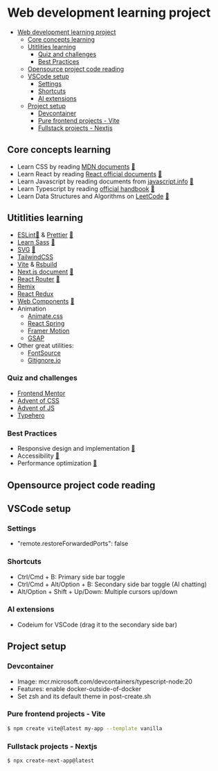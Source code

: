 # Web development learning project

- [Web development learning project](#web-development-learning-project)
  - [Core concepts learning](#core-concepts-learning)
  - [Utitlities learning](#utitlities-learning)
    - [Quiz and challenges](#quiz-and-challenges)
    - [Best Practices](#best-practices)
  - [Opensource project code reading](#opensource-project-code-reading)
  - [VSCode setup](#vscode-setup)
    - [Settings](#settings)
    - [Shortcuts](#shortcuts)
    - [AI extensions](#ai-extensions)
  - [Project setup](#project-setup)
    - [Devcontainer](#devcontainer)
    - [Pure frontend projects - Vite](#pure-frontend-projects---vite)
    - [Fullstack projects - Nextjs](#fullstack-projects---nextjs)

## Core concepts learning

- Learn CSS by reading [MDN documents](https://developer.mozilla.org/en-US/docs/Web/CSS) [📔](core/css/MdnCSSNotes.md)
- Learn React by reading [React official documents](https://react.dev/learn) [📔](core/reactjs/react.dev/ReactLearn.md)
- Learn Javascript by reading documents from [javascript.info](https://javascript.info/) [📔](core/javascript/the-modern-javascript-tutorial/TMJT.md)
- Learn Typescript by reading [official handbook](https://www.typescriptlang.org/docs/handbook/intro.html) [📔](core/typescript/HandbookNotes.md)
- Learn Data Structures and Algorithms on [LeetCode](https://leetcode.com) [📔](core/dsa/Plan.md)

## Utitlities learning

- [ESLint](https://eslint.org/docs/latest/use/getting-started)[📔](utilities/eslint-prettier/EslintNotes.md) & [Prettier](https://prettier.io/docs/en/) [📔](utilities/eslint-prettier/PrettierNotes.md)
- [Learn Sass](https://sass-lang.com/guide/) [📔](utilities/sass/README.md)
- [SVG](https://developer.mozilla.org/en-US/docs/Web/SVG/Tutorial/Introduction) [📔](utilities/svg/README.md)
- [TailwindCSS](https://tailwindcss.com/docs/installation)
- [Vite](https://vite.dev/guide/) & [Rsbuild](https://rsbuild.dev/)
- [Next.js document](https://nextjs.org/docs) [📔](utilities/nextjs/NextjsNotes.md)
- [React Router](https://reactrouter.com/home) [📔](utilities/react-router/Notes.md)
- [Remix](https://remix.run/docs/en/main)
- [React Redux](https://react-redux.js.org/introduction/getting-started)
- [Web Components](https://developer.mozilla.org/en-US/docs/Web/Web_Components/) [📔](utilities/webcomponent/README.md)
- Animation
  - [Animate.css](https://animate.style/)
  - [React Spring](https://react-spring.io/)
  - [Framer Motion](https://www.framer.com/motion/)
  - [GSAP](https://greensock.com/)
- Other great utilities:
  - [FontSource](https://fontsource.org/)
  - [Gitignore.io](https://www.toptal.com/developers/gitignore)

### Quiz and challenges

- [Frontend Mentor](https://www.frontendmentor.io/)
- [Advent of CSS](https://www.adventofcss.com/)
- [Advent of JS](https://adventofjs.com/)
- [Typehero](https://typehero.dev/)

### Best Practices

- Responsive design and implementation [📔](best-practices/responsive/README.md)
- Accessibility [📔](best-practices/aria/README.md)
- Performance optimization [📔](best-practices/performance/README.md)

## Opensource project code reading

## VSCode setup

### Settings

- "remote.restoreForwardedPorts": false

### Shortcuts

- Ctrl/Cmd + B: Primary side bar toggle
- Ctrl/Cmd + Alt/Option + B: Secondary side bar toggle (AI chatting)
- Alt/Option + Shift + Up/Down: Multiple cursors up/down

### AI extensions

- Codeium for VSCode (drag it to the secondary side bar)

## Project setup

### Devcontainer

- Image: mcr.microsoft.com/devcontainers/typescript-node:20
- Features: enable docker-outside-of-docker
- Set zsh and its default theme in post-create.sh

### Pure frontend projects - Vite

```bash
$ npm create vite@latest my-app --template vanilla
```

### Fullstack projects - Nextjs

```bash
$ npx create-next-app@latest
```
